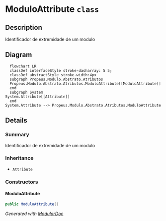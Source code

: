 # ModuloAttribute `class`

## Description
Identificador de extremidade de um modulo

## Diagram
```mermaid
  flowchart LR
  classDef interfaceStyle stroke-dasharray: 5 5;
  classDef abstractStyle stroke-width:4px
  subgraph Propeus.Modulo.Abstrato.Atributos
  Propeus.Modulo.Abstrato.Atributos.ModuloAttribute[[ModuloAttribute]]
  end
  subgraph System
System.Attribute[[Attribute]]
  end
System.Attribute --> Propeus.Modulo.Abstrato.Atributos.ModuloAttribute
```

## Details
### Summary
Identificador de extremidade de um modulo

### Inheritance
 - `Attribute`

### Constructors
#### ModuloAttribute
```csharp
public ModuloAttribute()
```

*Generated with* [*ModularDoc*](https://github.com/hailstorm75/ModularDoc)
